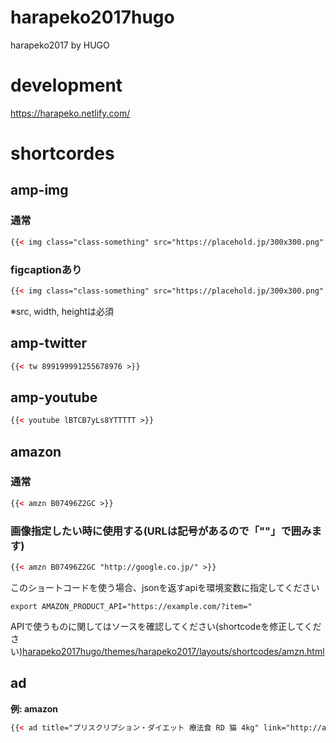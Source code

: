 # harapeko2017hugo
harapeko2017 by HUGO

# development
https://harapeko.netlify.com/

# shortcordes

## amp-img

### 通常
```html
{{< img class="class-something" src="https://placehold.jp/300x300.png" width="300" height="300" alt="画像自体の説明" >}}
```

### figcaptionあり
```html
{{< img class="class-something" src="https://placehold.jp/300x300.png" width="300" height="300" alt="画像自体の説明" caption="画像に添える説明" >}}
```

※src, width, heightは必須

## amp-twitter
```html
{{< tw 899199991255678976 >}}
```

## amp-youtube
```html
{{< youtube lBTCB7yLs8YTTTTT >}}
```

## amazon

### 通常
```html
{{< amzn B07496Z2GC >}}
```

### 画像指定したい時に使用する(URLは記号があるので「""」で囲みます)

```html
{{< amzn B07496Z2GC "http://google.co.jp/" >}}
```

このショートコードを使う場合、jsonを返すapiを環境変数に指定してください

`export AMAZON_PRODUCT_API="https://example.com/?item="`

APIで使うものに関してはソースを確認してください(shortcodeを修正してください)[harapeko2017hugo/themes/harapeko2017/layouts/shortcodes/amzn.html](harapeko2017hugo/themes/harapeko2017/layouts/shortcodes/amzn.html)

## ad
**例: amazon**

```html
{{< ad title="プリスクリプション・ダイエット 療法食 RD 猫 4kg" link="http://amzn.to/2x2RGoO" src="https://images-na.ssl-images-amazon.com/images/I/61p6LU2hjpL._SL1000_.jpg" width="1000" height="1000" >}}
```